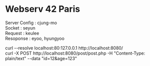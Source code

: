 # Webserv 42 Paris


Server Config : cjung-mo  
Socket : seyun   
Request : keulee   
Resoponse : eyoo, hyungyoo   

curl --resolve localhost:80:127.0.0.1 http://localhost:8080/   
curl -X POST http://localhost:8080/post/post.php -H "Content-Type: plain/text" --data "id=12&age=123"
